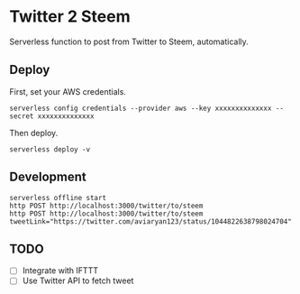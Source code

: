 # Twitter 2 Steem

Serverless function to post from Twitter to Steem, automatically.

## Deploy

First, set your AWS credentials.

```
serverless config credentials --provider aws --key xxxxxxxxxxxxxx --secret xxxxxxxxxxxxxx
```

Then deploy.

```
serverless deploy -v
```

## Development

```
serverless offline start
http POST http://localhost:3000/twitter/to/steem
http POST http://localhost:3000/twitter/to/steem tweetLink="https://twitter.com/aviaryan123/status/1044822638798024704"
```

## TODO

- [ ] Integrate with IFTTT
- [ ] Use Twitter API to fetch tweet
